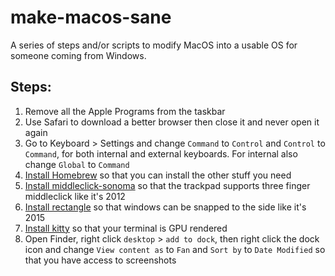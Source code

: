 # make-macos-sane
A series of steps and/or scripts to modify MacOS into a usable OS for someone coming from Windows.

## Steps:

1. Remove all the Apple Programs from the taskbar
2. Use Safari to download a better browser then close it and never open it again
3. Go to Keyboard > Settings and change `Command` to `Control` and `Control` to `Command`, for both internal and external keyboards. For internal also change `Global` to `Command`
4. [Install Homebrew](https://brew.sh/) so that you can install the other stuff you need
5. [Install middleclick-sonoma](https://github.com/artginzburg/MiddleClick-Sonoma) so that the trackpad supports three finger middleclick like it's 2012
6. [Install rectangle](https://rectangleapp.com/) so that windows can be snapped to the side like it's 2015
7. [Install kitty](https://sw.kovidgoyal.net/kitty/binary/#binary-install) so that your terminal is GPU rendered
8. Open Finder, right click `desktop` > `add to dock`, then right click the dock icon and change `View content as` to `Fan` and `Sort by` to `Date Modified` so that you have access to screenshots
